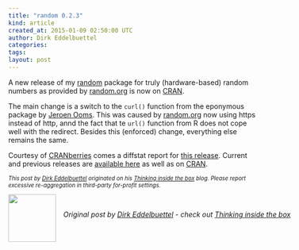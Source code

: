 ```yaml
---
title: "random 0.2.3"
kind: article
created_at: 2015-01-09 02:50:00 UTC
author: Dirk Eddelbuettel
categories: 
tags: 
layout: post
---
```

<p>A new release of my <a href="http://dirk.eddelbuettel.com/code/random.html">random</a> package for truly (hardware-based) random numbers as provided by <a href="http://www.random.org">random.org</a> is now on <a href="http://cran.r-project.org/">CRAN</a>.</p>
<p>The main change is a switch to the <code>curl()</code> function from the eponymous package by <a href="http://jeroenooms.github.io/">Jeroen Ooms</a>. This was caused by <a href="http://www.random.org">random.org</a> now using https instead of http, annd the fact that te <code>url()</code> function from R does not cope well with the redirect. Besides this (enforced) change, everything else remains the same.</p>
<p>Courtesy of <a href="http://dirk.eddelbuettel.com/cranberries/">CRANberries</a> comes a diffstat report for <a href="http://dirk.eddelbuettel.com/cranberries/2015/01/08#random_0.2.3">this release</a>. Current and previous releases are <a href="http://dirk.eddelbuettel.com/code/random">available here</a> as well as on <a href="http://cran.r-project.org/">CRAN</a>.</p>
<p style="font-size:80%; font-style:italic;">
This post by <a href="http://dirk.eddelbuettel.com">Dirk Eddelbuettel</a> originated on his <a href="http://dirk.eddelbuettel.com/blog/">Thinking inside the box</a> blog. Please report excessive re-aggregation in third-party for-profit settings.
</p><div class="author">
  <img src="" style="width: 96px; height: 96;">
  <span style="position: absolute; padding: 32px 15px;">
    <i>Original post by <a href="http://twitter.com/">Dirk Eddelbuettel</a> - check out <a href="http://dirk.eddelbuettel.com/blog">Thinking inside the box   </a></i>
  </span>
</div>
